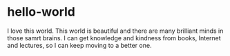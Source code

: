 # hello-world
I love this world.
This world is beautiful and there are many brilliant minds in those samrt brains. I can get knowledge and kindness from books, Internet and lectures, so I can keep moving to a better one.
